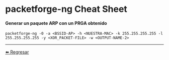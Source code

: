 # packetforge-ng Cheat Sheet

#### Generar un paquete ARP con un PRGA obtenido
```
packetforge-ng -0 -a <BSSID-AP> -h <NUESTRA-MAC> -k 255.255.255.255 -l 255.255.255.255 -y <XOR_PACKET-FILE> -w <OUTPUT-NAME-2>
```

---

[:arrow_left: Regresar](https://github.com/m4lal0/cheatsheets)